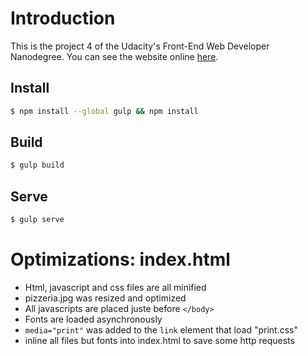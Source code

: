 # Introduction

This is the project 4 of the Udacity's Front-End Web Developer Nanodegree.
You can see the website online [here](http://ludovio.github.io/frontend-nanodegree-mobile-portfolio).

## Install

```sh
$ npm install --global gulp && npm install
```

## Build

```sh
$ gulp build
```

## Serve

```sh
$ gulp serve
```

# Optimizations: index.html

* Html, javascript and css files are all minified
* pizzeria.jpg was resized and optimized
* All javascripts are placed juste before `</body>`
* Fonts are loaded asynchronously
* `media="print"` was added to the `link` element that load "print.css"
* inline all files but fonts into index.html to save some http requests